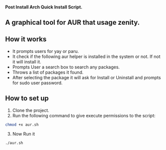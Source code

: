 #### Post Install Arch Quick Install Script.
## A graphical tool for AUR that usage zenity.

## How it works
- It prompts users for yay or paru.
- It check if the following aur helper is installed in the system or not. If not it will install it.
- Prompts User a search box to search any packages.
- Throws a list of packages it found.
- After selecting the package it will ask for Install or Uninstall and prompts for sudo user password.

## How to set up
1. Clone the project.
2. Run the following command to give execute permissions to the script:
```bash
chmod +x aur.sh
```
3. Now Run it
```bash
./aur.sh
```
